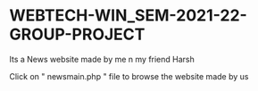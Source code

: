 # WEBTECH-WIN_SEM-2021-22-GROUP-PROJECT
Its a News website made by me n my friend Harsh

Click on " newsmain.php " file to browse the website made by us
